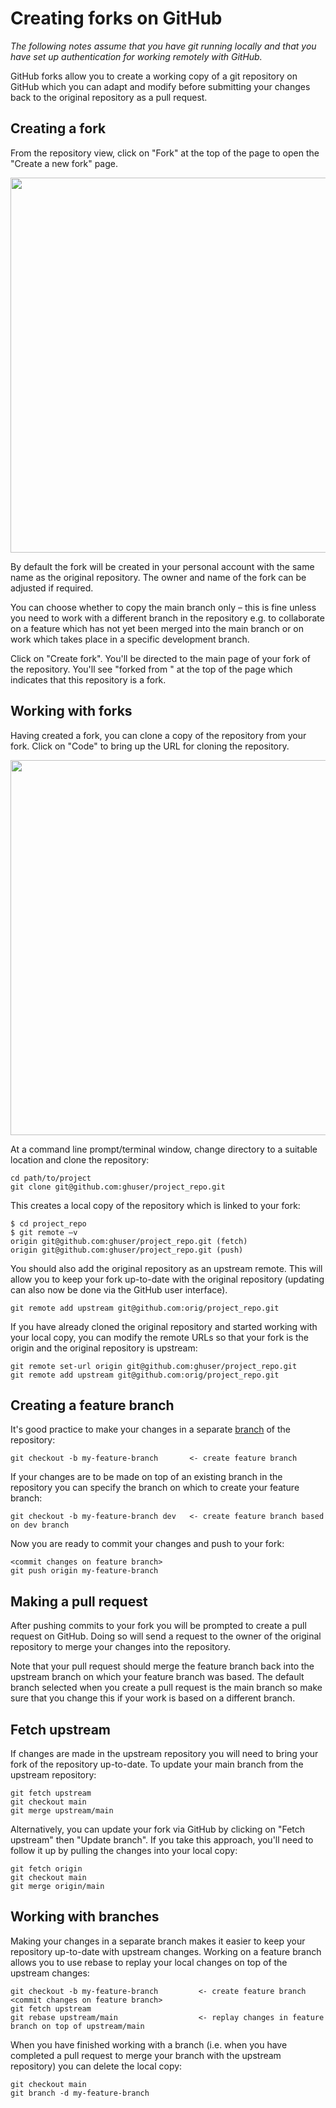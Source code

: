 # Creating forks on GitHub

_The following notes assume that you have git running locally and that you have set up authentication for working remotely with GitHub._

GitHub forks allow you to create a working copy of a git repository on GitHub which you can adapt and modify before submitting your changes back to the original repository as a pull request. 

## Creating a fork

From the repository view, click on "Fork" at the top of the page to open the "Create a new fork" page. 

<p><img src="https://user-images.githubusercontent.com/10053102/182353209-e6b04919-6494-4364-ba33-01049abad66e.png" width=600></p>

By default the fork will be created in your personal account with the same name as the original repository. The owner and name of the fork can be adjusted if required. 

You can choose whether to copy the main branch only – this is fine unless you need to work with a different branch in the repository e.g. to collaborate on a feature which has not yet been merged into the main branch or on work which takes place in a specific development branch. 

Click on "Create fork". You'll be directed to the main page of your fork of the repository. You'll see "forked from <repo>" at the top of the page which indicates that this repository is a fork. 

## Working with forks

Having created a fork, you can clone a copy of the repository from your fork. Click on "Code" to bring up the URL for cloning the repository. 

<p>
<img src="https://user-images.githubusercontent.com/10053102/182353401-60c3afc9-5cd7-4256-8cd5-3cf3ab2faa18.png" width=600>
</p>

At a command line prompt/terminal window, change directory to a suitable location and clone the repository:

```
cd path/to/project
git clone git@github.com:ghuser/project_repo.git
```

This creates a local copy of the repository which is linked to your fork: 
```
$ cd project_repo 
$ git remote –v 
origin git@github.com:ghuser/project_repo.git (fetch) 
origin git@github.com:ghuser/project_repo.git (push) 
```

You should also add the original repository as an upstream remote. This will allow you to keep your fork up-to-date with the original repository (updating can also now be done via the GitHub user interface).

```
git remote add upstream git@github.com:orig/project_repo.git
```

If you have already cloned the original repository and started working with your local copy, you can modify the remote URLs so that your fork is the origin and the original repository is upstream:

```
git remote set-url origin git@github.com:ghuser/project_repo.git
git remote add upstream git@github.com:orig/project_repo.git
```

## Creating a feature branch
It's good practice to make your changes in a separate [branch](https://www.atlassian.com/git/tutorials/using-branches) of the repository:

```
git checkout -b my-feature-branch       <- create feature branch 
```

If your changes are to be made on top of an existing branch in the repository you can specify the branch on which to create your feature branch:
```
git checkout -b my-feature-branch dev   <- create feature branch based on dev branch
```

Now you are ready to commit your changes and push to your fork:
```
<commit changes on feature branch> 
git push origin my-feature-branch 
```
## Making a pull request 

After pushing commits to your fork you will be prompted to create a pull request on GitHub. Doing so will send a request to the owner of the original repository to merge your changes into the repository. 

Note that your pull request should merge the feature branch back into the upstream branch on which your feature branch was based. The default branch selected when you create a pull request is the main branch so make sure that you change this if your work is based on a different branch.

## Fetch upstream 

If changes are made in the upstream repository you will need to bring your fork of the repository up-to-date. To update your main branch from the upstream repository:

```
git fetch upstream 
git checkout main 
git merge upstream/main 
```

Alternatively, you can update your fork via GitHub by clicking on "Fetch upstream" then "Update branch". If you take this approach, you'll need to follow it up by pulling the changes into your local copy: 

```
git fetch origin 
git checkout main 
git merge origin/main 
```

## Working with branches 

Making your changes in a separate branch makes it easier to keep your repository up-to-date with upstream changes. Working on a feature branch allows you to use rebase to replay your local changes on top of the upstream changes: 

```
git checkout -b my-feature-branch         <- create feature branch 
<commit changes on feature branch> 
git fetch upstream 
git rebase upstream/main                  <- replay changes in feature branch on top of upstream/main
```

When you have finished working with a branch (i.e. when you have completed a pull request to merge your branch with the upstream repository) you can delete the local copy:

```
git checkout main
git branch -d my-feature-branch
```